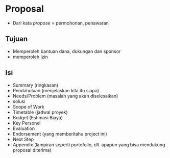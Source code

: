 # Proposal

- Dari kata *propose* = permohonan, penawaran

## Tujuan
- Memperoleh bantuan dana, dukungan dan sponsor
- memperoleh izin

## Isi
- Summary (ringkasan)
- Pendahuluan (menjelaskan kita itu siapa)
- Needs/Problem (masalah yang akan diselesaikan)
- solusi
- Scope of Work
- Timetable (jadwal proyek)
- Budget (Estimasi Biaya)
- Key Personel
- Evaluation
- Endorsement (yang memberitahu project ini)
- Next Step
- Appendix (lampiran seperti portofolio, dll. apapun yang bisa mendukung proposal diterima)


